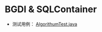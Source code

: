 # BGDI & SQLContainer
 - 测试用例： [AlgorithumTest.java](https://github.com/AnswerAIL/aal-bg-framework/blob/master/src/main/java/com/answer/bdframework/test/BDApplicationTest.java)
